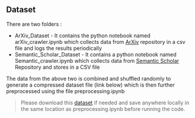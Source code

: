 ## Dataset

There are two folders :

* ArXiv_Dataset - It contains the python notebook named arXiv_crawler.ipynb which collects data from [ArXiv](https://arxiv.org/) repository in a csv file and logs the results periodically
* Semantic_Scholar_Dataset - It contains a python notebook named Semantic_crawler.ipynb which collects data from [Semantic Scholar](https://www.semanticscholar.org/) Repository and stores in a CSV file

The data from the above two is combined and shuffled randomly to generate a compressed dataset file (link below) which is then further preprocessed using the file preprocessing.ipynb

> Please download this [dataset](https://drive.google.com/file/d/1_71U07k_cXUG9H7wPR5zQKavh-fzZbs-/view?usp=sharing) if needed and save anywhere locally in the same location as preprocessing.ipynb before running the code.
